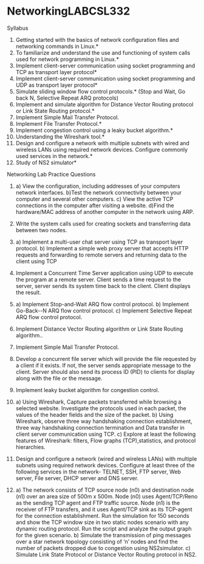 # NetworkingLABCSL332

Syllabus

1. Getting started with the basics of network configuration files and networking commands in Linux.*
2. To familiarize and understand the use and functioning of system calls used for network programming in Linux.*
3. Implement client-server communication using socket programming and TCP as transport layer protocol*
4. Implement client-server communication using socket programming and UDP as transport layer protocol*
5. Simulate sliding window flow control protocols.* (Stop and Wait, Go back N, Selective Repeat ARQ protocols)
6. Implement and simulate algorithm for Distance Vector Routing protocol or Link State Routing protocol.*
7. Implement Simple Mail Transfer Protocol.
8. Implement File Transfer Protocol.*
9. Implement congestion control using a leaky bucket algorithm.*
10. Understanding the Wireshark tool.*
11. Design and configure a network with multiple subnets with wired and wireless LANs using required network devices. Configure commonly used services in the network.*
12. Study of NS2 simulator*

Networking Lab Practice Questions

1. a) View the configuration, including addresses of your computers network interfaces.
   b)Test the network connectivity between your computer and several other computers.
   c) View the active TCP connections in the computer after visiting a website.
   d)Find the hardware/MAC address of another computer in the network using ARP.
   
2. Write the system calls used for creating sockets and transferring data between two nodes.
 
3. a) Implement a multi-user chat server using TCP as transport layer protocol.
   b) Implement a simple web proxy server that accepts HTTP requests and forwarding to remote servers and returning data to the client using TCP
   
4. Implement a Concurrent Time Server application using UDP to execute the program at a remote server. Client sends a time request to the server, server    sends its system time back to the client. Client displays the result.
 
5. a) Implement Stop-and-Wait ARQ flow control protocol.
   b) Implement Go-Back--N ARQ flow control protocol.
   c) Implement Selective Repeat ARQ flow control protocol.
   
6. Implement Distance Vector Routing algorithm or Link State Routing algorithm..
 
7. Implement Simple Mail Transfer Protocol.
 
8. Develop a concurrent file server which will provide the file requested by a client if it exists. If not, the server sends appropriate message to the      client. Server should also send its process ID (PID) to clients for display along with the file or the message.
 
9. Implement leaky bucket algorithm for congestion control.
 
10. a) Using Wireshark, Capture packets transferred while browsing a selected website.
       Investigate the protocols used in each packet, the values of the header fields and the size of the packet.
    b) Using Wireshark, observe three way handshaking connection establishment, three way handshaking connection termination and Data transfer in client        server communication using TCP.
    c) Explore at least the following features of Wireshark: filters, Flow graphs (TCP),statistics, and protocol hierarchies.
    
11. Design and configure a network (wired and wireless LANs) with multiple subnets using required network devices. Configure at least three of the           following services in the network- TELNET, SSH, FTP server, Web server, File server, DHCP server and DNS server.
 
12. a) The network consists of TCP source node (n0) and destination node (n1) over an area size of 500m x 500m. Node (n0) uses Agent/TCP/Reno as the            sending TCP agent and FTP traffic source. Node (n1) is the receiver of FTP transfers, and it uses Agent/TCP sink as its TCP-agent for the                connection establishment. Run the simulation for 150 seconds and show the TCP window size in two static nodes scenario with any dynamic routing          protocol. Run the script and analyze the output graph for the given scenario.
    b) Simulate the transmission of ping messages over a star network topology consisting of ‘n’ nodes and find the number of packets dropped due to            congestion using NS2simulator.
    c) Simulate Link State Protocol or Distance Vector Routing protocol in NS2.
